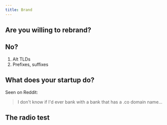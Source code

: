 ```yaml
---
title: Brand
---
```


## Are you willing to rebrand?

## No?

1. Alt TLDs
2. Prefixes, suffixes

## What does your startup do?

Seen on Reddit:

> I don't know if I'd ever bank with a bank that has a .co domain name...

## The radio test
